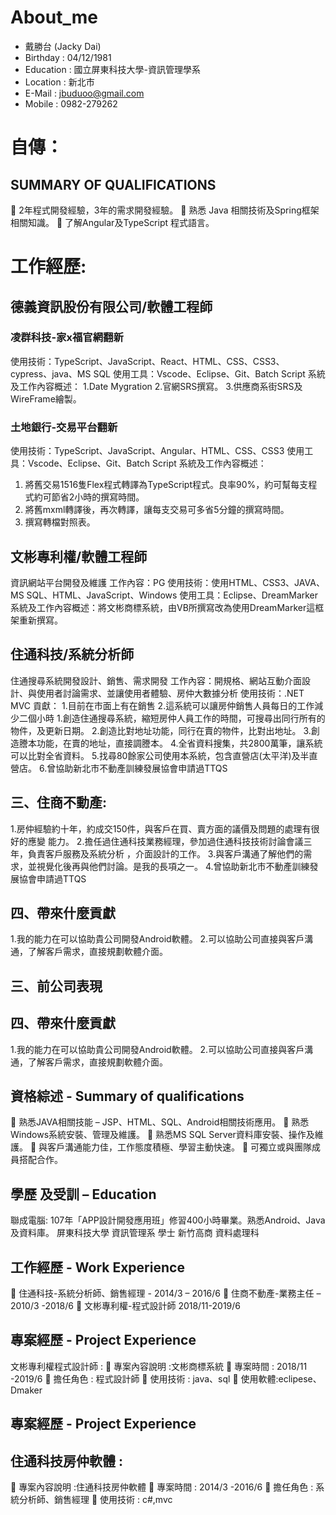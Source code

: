 # About_me

- 戴勝台 (Jacky Dai)
- Birthday : 04/12/1981
- Education : 國立屏東科技大學-資訊管理學系
- Location : 新北市
- E-Mail : jbuduoo@gmail.com
- Mobile : 0982-279262


# 自傳：

## SUMMARY OF QUALIFICATIONS
	2年程式開發經驗，3年的需求開發經驗。
	熟悉 Java 相關技術及Spring框架相關知識。
	了解Angular及TypeScript 程式語言。

# 工作經歷:

## 德義資訊股份有限公司/軟體工程師
### 凌群科技-家x福官網翻新
使用技術：TypeScript、JavaScript、React、HTML、CSS、CSS3、cypress、java、MS SQL 
使用工具：Vscode、Eclipse、Git、Batch Script
系統及工作內容概述：
1.Date Mygration
2.官網SRS撰寫。
3.供應商系街SRS及WireFrame繪製。


### 土地銀行-交易平台翻新
使用技術：TypeScript、JavaScript、Angular、HTML、CSS、CSS3
使用工具：Vscode、Eclipse、Git、Batch Script
系統及工作內容概述：
1.	將舊交易1516隻Flex程式轉譯為TypeScript程式。良率90%，約可幫每支程式約可節省2小時的撰寫時間。
2.	將舊mxml轉譯後，再次轉譯，讓每支交易可多省5分鐘的撰寫時間。
3.	撰寫轉檔對照表。

## 文彬專利權/軟體工程師
資訊網站平台開發及維護
工作內容：PG
使用技術：使用HTML、CSS3、JAVA、MS SQL、HTML、JavaScript、Windows
使用工具：Eclipse、DreamMarker
系統及工作內容概述：將文彬商標系統，由VB所撰寫改為使用DreamMarker這框架重新撰寫。

## 住通科技/系統分析師
住通搜尋系統開發設計、銷售、需求開發
工作內容：開規格、網站互動介面設計、與使用者討論需求、並讓使用者體驗、房仲大數據分析
使用技術：.NET MVC
貢獻： 
1.目前在市面上有在銷售
2.這系統可以讓房仲銷售人員每日的工作減少二個小時
1.創造住通搜尋系統，縮短房仲人員工作的時間，可搜尋出同行所有的物件，及更新日期。
2.創造比對地址功能，同行在賣的物件，比對出地址。
3.創造謄本功能，在賣的地址，直接調謄本。
4.全省資料搜集，共2800萬筆，讓系統可以比對全省資料。
5.找尋80餘家公司使用本系統，包含直營店(太平洋)及半直營店。
6.曾協助新北市不動產訓練發展協會申請過TTQS

## 三、住商不動產:
1.房仲經驗約十年，約成交150件，與客戶在買、賣方面的議價及問題的處理有很好的應變
能力。
2.擔任過住通科技業務經理，參加過住通科技技術討論會議三年，負責客戶服務及系統分析
，介面設計的工作。
3.與客戶溝通了解他們的需求，並視覺化後再與他們討論。是我的長項之一。
4.曾協助新北市不動產訓練發展協會申請過TTQS


## 四、帶來什麼貢獻
1.我的能力在可以協助貴公司開發Android軟體。
2.可以協助公司直接與客戶溝通，了解客戶需求，直接規劃軟體介面。

## 三、前公司表現


## 四、帶來什麼貢獻
1.我的能力在可以協助貴公司開發Android軟體。
2.可以協助公司直接與客戶溝通，了解客戶需求，直接規劃軟體介面。
 
## 資格綜述 - Summary of qualifications 
	熟悉JAVA相關技能 – JSP、HTML、SQL、Android相關技術應用。
	熟悉Windows系統安裝、管理及維護。
	熟悉MS SQL Server資料庫安裝、操作及維護。
	與客戶溝通能力佳，工作態度積極、學習主動快速。
	可獨立或與團隊成員搭配合作。




## 學歷 及受訓 – Education 
聯成電腦: 107年「APP設計開發應用班」修習400小時畢業。熟悉Android、Java及資料庫。
屏東科技大學 資訊管理系 學士
新竹高商 資料處理科

## 工作經歷 - Work Experience 
	住通科技-系統分析師、銷售經理 - 2014/3 – 2016/6
	住商不動產-業務主任 – 2010/3 -2018/6
	文彬專利權-程式設計師 2018/11-2019/6

## 專案經歷 - Project Experience 
文彬專利權程式設計師 :
	專案內容說明 :文彬商標系統
	專案時間 : 2018/11 -2019/6
	擔任角色 : 程式設計師 
	使用技術 : java、sql
	使用軟體:eclipese、Dmaker

## 專案經歷 - Project Experience 
## 住通科技房仲軟體 :
	專案內容說明 :住通科技房仲軟體
	專案時間 : 2014/3 -2016/6
	擔任角色 : 系統分析師、銷售經理 
	使用技術 : c#,mvc


